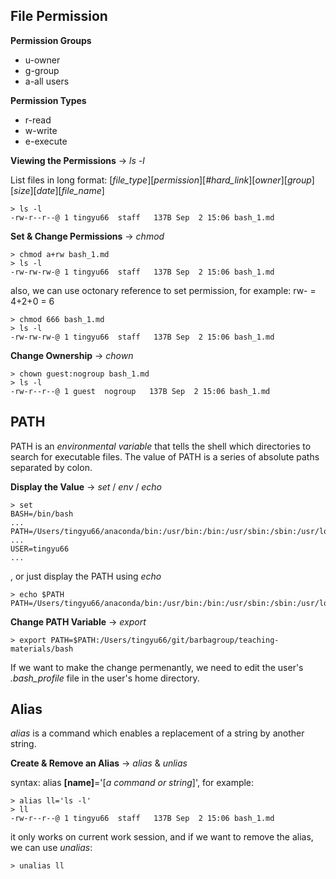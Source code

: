 File Permission
----------------------
**Permission Groups**

+ u-owner
+ g-group
+ a-all users

**Permission Types**

+ r-read
+ w-write
+ e-execute

**Viewing the Permissions** -> *ls -l*

List files in long format: [*file_type*][*permission*][*#hard_link*][*owner*][*group*][*size*][*date*][*file_name*]

```shell
> ls -l
-rw-r--r--@ 1 tingyu66  staff   137B Sep  2 15:06 bash_1.md
```
**Set & Change Permissions** -> *chmod*

```shell
> chmod a+rw bash_1.md
> ls -l
-rw-rw-rw-@ 1 tingyu66  staff   137B Sep  2 15:06 bash_1.md
```

also, we can use octonary reference to set permission, for example: rw- = 4+2+0 = 6

```shell
> chmod 666 bash_1.md
> ls -l
-rw-rw-rw-@ 1 tingyu66  staff   137B Sep  2 15:06 bash_1.md
```
**Change Ownership** -> *chown*

```shell
> chown guest:nogroup bash_1.md
> ls -l
-rw-r--r--@ 1 guest  nogroup   137B Sep  2 15:06 bash_1.md
```


PATH
---------------
PATH is an *environmental variable* that tells the shell which directories to search for executable files.
The value of PATH is a series of absolute paths separated by colon. 

**Display the Value** -> *set* / *env* / *echo*

```shell
> set
BASH=/bin/bash
...
PATH=/Users/tingyu66/anaconda/bin:/usr/bin:/bin:/usr/sbin:/sbin:/usr/local/bin:/opt/X11/bin:/usr/texbin
...
USER=tingyu66
...
```

, or just display the PATH using *echo*

```shell
> echo $PATH
PATH=/Users/tingyu66/anaconda/bin:/usr/bin:/bin:/usr/sbin:/sbin:/usr/local/bin:/opt/X11/bin:/usr/texbin
```

**Change PATH Variable** -> *export*

```shell
> export PATH=$PATH:/Users/tingyu66/git/barbagroup/teaching-materials/bash
```

If we want to make the change permenantly, we need to edit the user's *.bash_profile* file in the user's home directory.



Alias
-------------------
 *alias* is a command which enables a replacement of a string by another string. 
 
 **Create & Remove an Alias** -> *alias* & *unlias*
 
 syntax: alias **[name]**='[*a command or string*]', for example:
 
 ```shell
 > alias ll='ls -l'
 > ll
 -rw-r--r--@ 1 tingyu66  staff   137B Sep  2 15:06 bash_1.md
 ```
 
 it only works on current work session, and if we want to remove the alias, we can use *unalias*:
 
 ```shell
 > unalias ll
 ```
